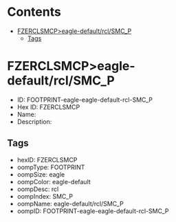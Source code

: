 



Contents
========

* [FZERCLSMCP>eagle-default/rcl/SMC_P](#fzerclsmcpeagle-defaultrclsmc_p)
	* [Tags](#tags)

# FZERCLSMCP>eagle-default/rcl/SMC_P

- ID: FOOTPRINT-eagle-eagle-default-rcl-SMC_P
- Hex ID: FZERCLSMCP
- Name: 
- Description: 

## Tags

- hexID: FZERCLSMCP
- oompType: FOOTPRINT
- oompSize: eagle
- oompColor: eagle-default
- oompDesc: rcl
- oompIndex: SMC_P
- oompName: eagle-default/rcl/SMC_P
- oompID: FOOTPRINT-eagle-eagle-default-rcl-SMC_P
